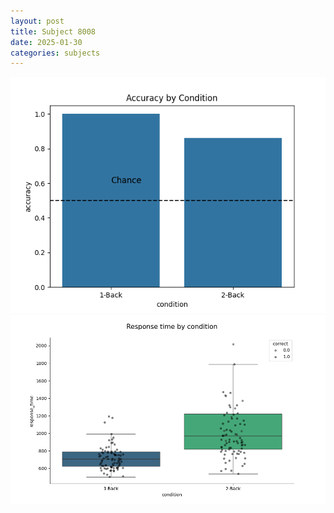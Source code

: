 ```yaml
---
layout: post
title: Subject 8008
date: 2025-01-30
categories: subjects
---
```


![](data/8008/run-26/8008_ATS_acc.png)
![](data/8008/run-26/8008_ATS_rt.png)
